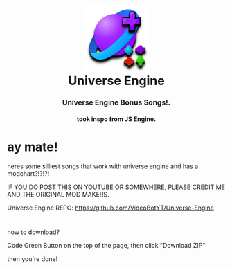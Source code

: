 <h1 align="center">
  <br>
  <a href="https://github.com/uwenalil/Universe-Bonus-Songs"><img src="universe.png" alt="universe" width="150"></a>
  <br>
  <b>Universe Engine</b>
  <br>
</h1>
<h3 align="center">
  <b>Universe Engine Bonus Songs!.</b>
</h3>
<h4 align="center">
  took inspo from JS Engine.
</h4>

# ay mate!

heres some silliest songs that work with universe engine and has a modchart?!?!?!

IF YOU DO POST THIS ON YOUTUBE OR SOMEWHERE, PLEASE CREDIT ME AND THE ORIGINAL MOD MAKERS.

Universe Engine REPO: https://github.com/VideoBotYT/Universe-Engine

#

how to download?

Code Green Button on the top of the page, then click "Download ZIP"

then you're done!

